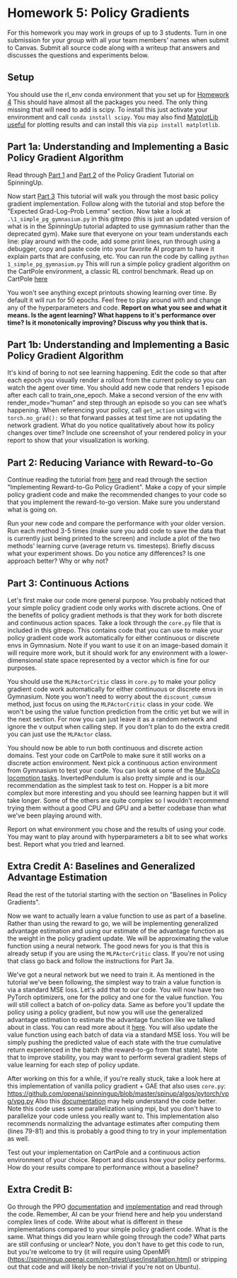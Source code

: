 # Homework 5: Policy Gradients

For this homework you may work in groups of up to 3 students. Turn in one submission for your group with all your team members' names when submit to Canvas. Submit all source code along with a writeup that answers and discusses the questions and experiments below.

## Setup
You should use the rl_env conda environment that you set up for [Homework 4](https://github.com/dsbrown1331/q-learning-homework) This should have almost all the packages you need. The only thing missing that will need to add is scipy. To install this just activate your environment and call `conda install scipy`. You may also find [MatplotLib useful](https://matplotlib.org/stable/tutorials/index.html) for plotting results and can install this via `pip install matplotlib`. 

## Part 1a: Understanding and Implementing a Basic Policy Gradient Algorithm
Read through [Part 1](https://spinningup.openai.com/en/latest/spinningup/rl_intro.html) and [Part 2](https://spinningup.openai.com/en/latest/spinningup/rl_intro2.html) of the Policy Gradient Tutorial on SpinningUp.

Now start [Part 3](https://spinningup.openai.com/en/latest/spinningup/rl_intro3.html)
This tutorial will walk you through the most basic policy gradient implementation. Follow along with the tutorial and stop before the "Expected Grad-Log-Prob Lemma" section.
Now take a look at `.\1_simple_pg_gymnasium.py` in this gitrepo (this is just an updated version of what is in the SpinningUp tutorial adapted to use gymnasium rather than the deprecated gym).
Make sure that everyone on your team understands each line: play around with the code, add some print lines, run through using a debugger, copy and paste code into your favorite AI program to have it explain parts that are confusing, etc. 
You can run the code by calling 
`
python 1_simple_pg_gymnasium.py
`
This will run a simple policy gradient algorithm on the CartPole environment, a classic RL control benchmark. Read up on CartPole [here](https://gymnasium.farama.org/environments/classic_control/cart_pole/.)

You won't see anything except printouts showing learning over time. By default it will run for 50 epochs. Feel free to play around with and change any of the hyperparameters and code. **Report on what you see and what it means. Is the agent learning? What happens to it's performance over time? Is it monotonically improving? Discuss why you think that is.**

## Part 1b: Understanding and Implementing a Basic Policy Gradient Algorithm

It's kind of boring to not see learning happening. Edit the code so that after each epoch you visually render a rollout from the current policy so you can watch the agent over time. You should add new code that renders 1 episode after each call to train_one_epoch. Make a second version of the env with render_mode=“human” and step through an episode so you can see what’s happening. When referencing your policy, call `get_action` using `with torch.no_grad():` so that forward passes at test time are not updating the network gradient. What do you notice qualitatively about how its policy changes over time? Include one screenshot of your rendered policy in your report to show that your visualization is working.

## Part 2: Reducing Variance with Reward-to-Go

Continue reading the tutorial from [here](https://spinningup.openai.com/en/latest/spinningup/rl_intro3.html#expected-grad-log-prob-lemma)
and read through the section "Implementing Reward-to-Go Policy Gradient". 
Make a copy of your simple policy gradient code and make the recommended changes to your code so that you implement the reward-to-go version. Make sure you understand what is going on.

Run your new code and compare the performance with your older version. Run each method 3-5 times (make sure you add code to save the data that is currently just being printed to the screen) and include a plot of the two methods' learning curve (average return vs. timesteps). Briefly discuss what your experiment shows. Do you notice any differences? Is one approach better? Why or why not?

## Part 3: Continuous Actions
Let's first make our code more general purpose. You probably noticed that your simple policy gradient code only works with discrete actions. One of the benefits of policy gradient methods is that they work for both discrete and continuous action spaces. Take a look through the `core.py` file that is included in this gitrepo. This contains code that you can use to make your policy gradient code work automatically for either continuous or discrete envs in Gymnasium. Note if you want to use it on an image-based domain it will require more work, but it should work for any environment with a lower-dimensional state space represented by a vector which is fine for our purposes.

You should use the `MLPActorCritic` class in `core.py` to make your policy gradient code work automatically for either continuous or discrete envs in Gymnasium. Note you won't need to worry about the `discount_cumsum` method, just focus on using the `MLPActorCritic` class in your code. We won't be using the value function prediction from the critic yet but we will in the next section. For now you can just leave it as a random network and ignore the v output when calling step. If you don't plan to do the extra credit you can just use the `MLPActor` class.

You should now be able to run both continuous and discrete action domains. Test your code on CartPole to make sure it still works on a discrete action environment. Next pick a continuous action environment from Gymnasium to test your code. You can look at some of the [MuJoCo locomotion tasks](https://gymnasium.farama.org/environments/mujoco/). InvertedPendulum is also pretty simple and is our recommendation as the simplest task to test on. Hopper is a bit more complex but more interesting and you should see learning happen but it will take longer. Some of the others are quite complex so I wouldn't recommend trying them without a good CPU and GPU and a better codebase than what we've been playing around with.

Report on what environment you chose and the results of using your code. You may want to play around with hyperparameters a bit to see what works best. Report what you tried and learned.

## Extra Credit A: Baselines and Generalized Advantage Estimation
Read the rest of the tutorial starting with the section on "Baselines in Policy Gradients".

Now we want to actually learn a value function to use as part of a baseline. Rather than using the reward to go, we will be implementing generalized advantage estimation and using our estimate of the advantage function as the weight in the policy gradient update. We will be approximating the value function using a neural network. The good news for you is that this is already setup if you are using the `MLPActorCritic` class. If you're not using that class go back and follow the instructions for Part 3a. 

We've got a neural network but we need to train it. As mentioned in the tutorial we've been following, the simplest way to train a value function is via a standard MSE loss. Let's add that to our code. You will now have two PyTorch optimizers, one for the policy and one for the value function. You will still collect a batch of on-policy data. Same as before you'll update the policy using a policy gradient, but now you will use the generalized advantage estimation to estimate the advantage function like we talked about in class. You can read more about it [here](https://danieltakeshi.github.io/2017/04/02/notes-on-the-generalized-advantage-estimation-paper/). You will also update the value function using each batch of data via a standard MSE loss. You will be simply pushing the predicted value of each state with the true cumulative return experienced in the batch (the reward-to-go from that state). Note that to improve stability, you may want to perform several gradient steps of value learning for each step of policy update.

After working on this for a while, if you're really stuck, take a look here at this implementation of vanilla policy gradient + GAE that also uses `core.py`: https://github.com/openai/spinningup/blob/master/spinup/algos/pytorch/vpg/vpg.py
Also this [documentation](https://spinningup.openai.com/en/latest/algorithms/vpg.html) may help understand the code better.
Note this code uses some parallelization using mpi, but you don't have to parallelize your code unless you really want to. This implementation also recommends normalizing the advantage estimates after computing them (lines 79-81) and this is probably a good thing to try in your implementation as well.

Test out your implementation on CartPole and a continuous action environment of your choice. Report and discuss how your policy performs. How do your results compare to performance without a baseline?


## Extra Credit B:

Go through the PPO [documentation](https://spinningup.openai.com/en/latest/algorithms/ppo.html) and [implementation](https://github.com/openai/spinningup/tree/master/spinup/algos/pytorch/ppo) and read through the code. Remember, AI can be your friend here and help you understand complex lines of code. Write about what is different in these implementations compared to your simple policy gradient code. What is the same. What things did you learn while going through the code? What parts are still confusing or unclear? Note, you don't have to get this code to run, but you're welcome to try (it will require using OpenMPI (https://spinningup.openai.com/en/latest/user/installation.html) or stripping out that code and will likely be non-trivial if you're not on Ubuntu).
